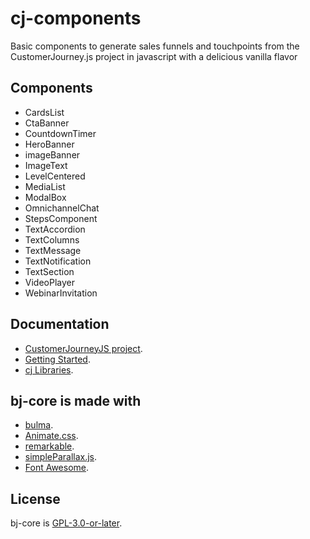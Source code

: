 # cj-components
Basic components to generate sales funnels and touchpoints from the CustomerJourney.js project in javascript with a delicious vanilla flavor

## Components
- CardsList
- CtaBanner
- CountdownTimer
- HeroBanner
- imageBanner
- ImageText
- LevelCentered
- MediaList
- ModalBox
- OmnichannelChat
- StepsComponent
- TextAccordion
- TextColumns
- TextMessage
- TextNotification
- TextSection
- VideoPlayer
- WebinarInvitation

## Documentation 
- [CustomerJourneyJS project](https://buyerjourney.ninja/).
- [Getting Started](https://customerjourney.ninja/getting-started/).
- [cj Libraries](https://customerjourney.ninja/documentation/components/).

## bj-core is made with
- [bulma](https://bulma.io/).
- [Animate.css](https://animate.style/).
- [remarkable](https://github.com/jonschlinkert/remarkable).
- [simpleParallax.js](https://simpleparallax.com/).
- [Font Awesome](https://fontawesome.com/).

## License
bj-core is [GPL-3.0-or-later](./LICENSE).